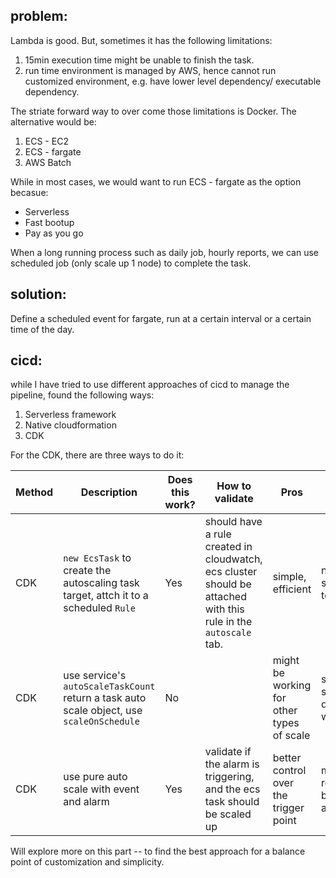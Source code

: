## problem:
Lambda is good. But, sometimes it has the following limitations:
1. 15min execution time might be unable to finish the task.
2. run time environment is managed by AWS, hence cannot run customized environment, e.g. have lower level dependency/ executable dependency.

The striate forward way to over come those limitations is Docker. The alternative would be:
1. ECS - EC2
2. ECS - fargate
3. AWS Batch

While in most cases, we would want to run ECS - fargate as the option becasue:
* Serverless
* Fast bootup
* Pay as you go

When a long running process such as daily job, hourly reports, we can use scheduled job (only scale up 1 node) to complete the task.

## solution:
Define a scheduled event for fargate, run at a certain interval or a certain time of the day.

## cicd:
while I have tried to use different approaches of cicd to manage the pipeline, found the following ways:
1. Serverless framework
2. Native cloudformation
3. CDK

For the CDK, there are three ways to do it:

Method | Description | Does this work? | How to validate | Pros | Cons
------------ | ------------- | ------------- | ------------- | ------------- | -------------
CDK | `new EcsTask` to create the autoscaling task target, attch it to a scheduled `Rule` | Yes | should have a rule created in cloudwatch, ecs cluster should be attached with this rule in the `autoscale` tab. | simple, efficient | not strateforward to validate
CDK | use service's `autoScaleTaskCount` return a task auto scale object, use `scaleOnSchedule` | No | | might be working for other types of scale | seems simple but does not work.
CDK   | use pure auto scale with event and alarm | Yes | validate if the alarm is triggering, and the ecs task should be scaled up | better control over the trigger point | more resource to be defined and created

Will explore more on this part -- to find the best approach for a balance point of customization and simplicity.
